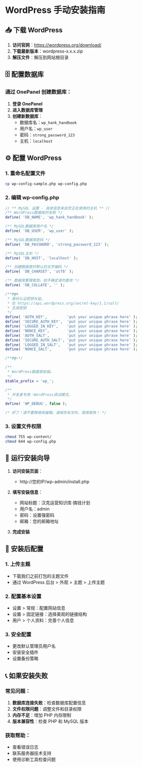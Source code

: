 # WordPress 手动安装指南

## 📥 下载 WordPress

1. **访问官网**：https://wordpress.org/download/
2. **下载最新版本**：wordpress-x.x.x.zip
3. **解压文件**：解压到网站根目录

## 🗄️ 配置数据库

### 通过 OnePanel 创建数据库：

1. **登录 OnePanel**
2. **进入数据库管理**
3. **创建新数据库**：
   - 数据库名：`wp_hank_handbook`
   - 用户名：`wp_user`
   - 密码：`strong_password_123`
   - 主机：`localhost`

## ⚙️ 配置 WordPress

### 1. 重命名配置文件
```bash
cp wp-config-sample.php wp-config.php
```

### 2. 编辑 wp-config.php
```php
// ** MySQL 设置 - 具体信息来自您正在使用的主机 ** //
/** WordPress数据库的名称 */
define( 'DB_NAME', 'wp_hank_handbook' );

/** MySQL数据库用户名 */
define( 'DB_USER', 'wp_user' );

/** MySQL数据库密码 */
define( 'DB_PASSWORD', 'strong_password_123' );

/** MySQL主机 */
define( 'DB_HOST', 'localhost' );

/** 创建数据表时默认的文字编码 */
define( 'DB_CHARSET', 'utf8' );

/** 数据库整理类型。如不确定请勿更改 */
define( 'DB_COLLATE', '' );

/**#@+
 * 身份认证密钥与盐。
 * 在 https://api.wordpress.org/secret-key/1.1/salt/
 * 生成密钥
 */
define( 'AUTH_KEY',         'put your unique phrase here' );
define( 'SECURE_AUTH_KEY',  'put your unique phrase here' );
define( 'LOGGED_IN_KEY',    'put your unique phrase here' );
define( 'NONCE_KEY',        'put your unique phrase here' );
define( 'AUTH_SALT',        'put your unique phrase here' );
define( 'SECURE_AUTH_SALT', 'put your unique phrase here' );
define( 'LOGGED_IN_SALT',   'put your unique phrase here' );
define( 'NONCE_SALT',       'put your unique phrase here' );

/**#@-*/

/**
 * WordPress数据表前缀。
 */
$table_prefix = 'wp_';

/**
 * 开发者专用：WordPress调试模式。
 */
define( 'WP_DEBUG', false );

/* 好了！请不要再继续编辑。请保存本文件。使用愉快！ */
```

### 3. 设置文件权限
```bash
chmod 755 wp-content/
chmod 644 wp-config.php
```

## 🚀 运行安装向导

1. **访问安装页面**：
   - http://您的IP/wp-admin/install.php

2. **填写安装信息**：
   - 网站标题：汉克运营知识库·搞钱计划
   - 用户名：admin
   - 密码：设置强密码
   - 邮箱：您的邮箱地址

3. **完成安装**

## 🔧 安装后配置

### 1. 上传主题
- 下载我们之前打包的主题文件
- 通过 WordPress 后台 > 外观 > 主题 > 上传主题

### 2. 配置基本设置
- 设置 > 常规：配置网站信息
- 设置 > 固定链接：选择美观的链接结构
- 用户 > 个人资料：完善个人信息

### 3. 安全配置
- 更改默认管理员用户名
- 安装安全插件
- 设置备份策略

## 📞 如果安装失败

### 常见问题：
1. **数据库连接失败**：检查数据库配置信息
2. **文件权限问题**：调整文件和目录权限
3. **内存不足**：增加 PHP 内存限制
4. **版本兼容性**：检查 PHP 和 MySQL 版本

### 获取帮助：
- 查看错误日志
- 联系服务器技术支持
- 使用诊断工具检查问题
